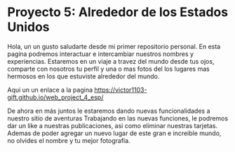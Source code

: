 # Proyecto 5: Alrededor de los Estados Unidos

Hola, un un gusto saludarte desde mi primer repositorio personal.
En esta pagína podremos interactuar e intercambiar nuestros nombres
y experiencias. 
Estaremos en un viaje a travez del mundo desde tus ojos, comparte con nosotros tu perfil
y  una o mas fotos del los lugares mas hermosos en los que estuviste alrededor del mundo. 

Aqui un un enlace a la pagina https://victor1103-gift.github.io/web_project_4_esp/

De ahora en más juntos le estaremos dando nuevas funcionalidades a nuestro sitio de aventuras
Trabajando en las nuevas funciones, le podremos dar un like a nuestras publicaciones, asi como eliminar nuestras tarjetas.
Ademas de poder agregar un nuevo lugar de este gran e increible mundo, no olvides el nombre y tu mejor fotografía. 
